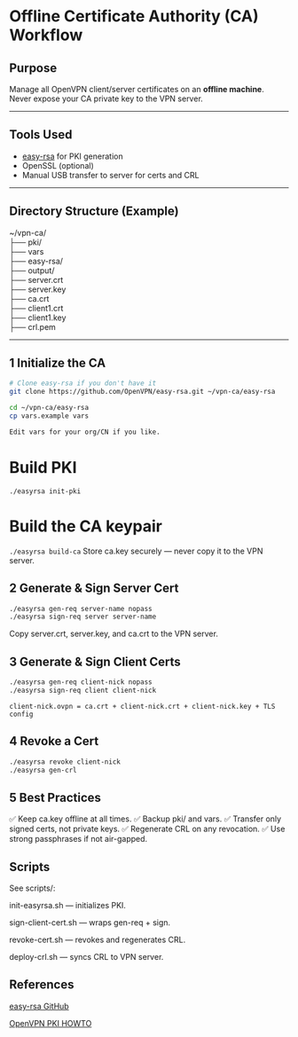 # Offline Certificate Authority (CA) Workflow

## Purpose
Manage all OpenVPN client/server certificates on an **offline machine**.  
Never expose your CA private key to the VPN server.

---

## Tools Used
- [easy-rsa](https://github.com/OpenVPN/easy-rsa) for PKI generation
- OpenSSL (optional)
- Manual USB transfer to server for certs and CRL

---

## Directory Structure (Example)
~/vpn-ca/ <br>
├── pki/ <br>
├── vars <br>
├── easy-rsa/ <br>
├── output/ <br>
├── server.crt <br>
├── server.key <br>
├── ca.crt <br>
├── client1.crt <br>
├── client1.key <br>
├── crl.pem <br>

---

## 1️ Initialize the CA
```bash
# Clone easy-rsa if you don't have it
git clone https://github.com/OpenVPN/easy-rsa.git ~/vpn-ca/easy-rsa

cd ~/vpn-ca/easy-rsa
cp vars.example vars

Edit vars for your org/CN if you like.
```

# Build PKI
```./easyrsa init-pki```

# Build the CA keypair
```./easyrsa build-ca```
Store ca.key securely — never copy it to the VPN server.


## 2️ Generate & Sign Server Cert
```bash
./easyrsa gen-req server-name nopass
./easyrsa sign-req server server-name
```
Copy server.crt, server.key, and ca.crt to the VPN server.

## 3️ Generate & Sign Client Certs
```bash
./easyrsa gen-req client-nick nopass
./easyrsa sign-req client client-nick
```

```client-nick.ovpn = ca.crt + client-nick.crt + client-nick.key + TLS config```


## 4 Revoke a Cert
```bash
./easyrsa revoke client-nick
./easyrsa gen-crl
```

## 5️ Best Practices
✅ Keep ca.key offline at all times.
✅ Backup pki/ and vars.
✅ Transfer only signed certs, not private keys.
✅ Regenerate CRL on any revocation.
✅ Use strong passphrases if not air-gapped.


## Scripts
See scripts/:

init-easyrsa.sh — initializes PKI.

sign-client-cert.sh — wraps gen-req + sign.

revoke-cert.sh — revokes and regenerates CRL.

deploy-crl.sh — syncs CRL to VPN server.

## References
[easy-rsa GitHub](https://github.com/OpenVPN/easy-rsa)

[OpenVPN PKI HOWTO](https://openvpn.net/community-resources/how-to/)